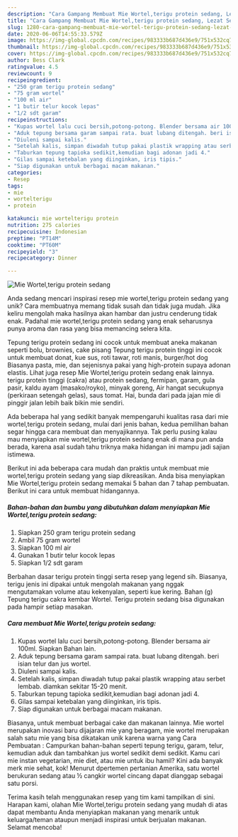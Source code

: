 ```yaml
---
description: "Cara Gampang Membuat Mie Wortel,terigu protein sedang, Lezat Sekali"
title: "Cara Gampang Membuat Mie Wortel,terigu protein sedang, Lezat Sekali"
slug: 1280-cara-gampang-membuat-mie-wortel-terigu-protein-sedang-lezat-sekali
date: 2020-06-06T14:55:33.579Z
image: https://img-global.cpcdn.com/recipes/983333b687d436e9/751x532cq70/mie-wortelterigu-protein-sedang-foto-resep-utama.jpg
thumbnail: https://img-global.cpcdn.com/recipes/983333b687d436e9/751x532cq70/mie-wortelterigu-protein-sedang-foto-resep-utama.jpg
cover: https://img-global.cpcdn.com/recipes/983333b687d436e9/751x532cq70/mie-wortelterigu-protein-sedang-foto-resep-utama.jpg
author: Bess Clark
ratingvalue: 4.5
reviewcount: 9
recipeingredient:
- "250 gram terigu protein sedang"
- "75 gram wortel"
- "100 ml air"
- "1 butir telur kocok lepas"
- "1/2 sdt garam"
recipeinstructions:
- "Kupas wortel lalu cuci bersih,potong-potong. Blender bersama air 100ml. Siapkan Bahan lain."
- "Aduk tepung bersama garam sampai rata. buat lubang ditengah. beri isian telur dan jus wortel."
- "Diuleni sampai kalis."
- "Setelah kalis, simpan diwadah tutup pakai plastik wrapping atau serbet lembab. diamkan sekitar 15-20 menit."
- "Taburkan tepung tapioka sedikit,kemudian bagi adonan jadi 4."
- "Gilas sampai ketebalan yang diinginkan, iris tipis."
- "Siap digunakan untuk berbagai macam makanan."
categories:
- Resep
tags:
- mie
- wortelterigu
- protein

katakunci: mie wortelterigu protein 
nutrition: 275 calories
recipecuisine: Indonesian
preptime: "PT14M"
cooktime: "PT60M"
recipeyield: "3"
recipecategory: Dinner

---
```



![Mie Wortel,terigu protein sedang](https://img-global.cpcdn.com/recipes/983333b687d436e9/751x532cq70/mie-wortelterigu-protein-sedang-foto-resep-utama.jpg)

Anda sedang mencari inspirasi resep mie wortel,terigu protein sedang yang unik? Cara membuatnya memang tidak susah dan tidak juga mudah. Jika keliru mengolah maka hasilnya akan hambar dan justru cenderung tidak enak. Padahal mie wortel,terigu protein sedang yang enak seharusnya punya aroma dan rasa yang bisa memancing selera kita.

Tepung terigu protein sedang ini cocok untuk membuat aneka makanan seperti bolu, brownies, cake pisang Tepung terigu protein tinggi ini cocok untuk membuat donat, kue sus, roti tawar, roti manis, burger/hot dog Biasanya pasta, mie, dan sejenisnya pakai yang high-protein supaya adonan elastis. Lihat juga resep Mie Wortel,terigu protein sedang enak lainnya. terigu protein tinggi (cakra) atau protein sedang, fermipan, garam, gula pasir, kaldu ayam (masako/royko), minyak goreng, Air hangat secukupnya (perkiraan setengah gelas), saus tomat. Hai, bunda dari pada jajan mie di pinggir jalan lebih baik bikin mie sendiri.

Ada beberapa hal yang sedikit banyak mempengaruhi kualitas rasa dari mie wortel,terigu protein sedang, mulai dari jenis bahan, kedua pemilihan bahan segar hingga cara membuat dan menyajikannya. Tak perlu pusing kalau mau menyiapkan mie wortel,terigu protein sedang enak di mana pun anda berada, karena asal sudah tahu triknya maka hidangan ini mampu jadi sajian istimewa.


Berikut ini ada beberapa cara mudah dan praktis untuk membuat mie wortel,terigu protein sedang yang siap dikreasikan. Anda bisa menyiapkan Mie Wortel,terigu protein sedang memakai 5 bahan dan 7 tahap pembuatan. Berikut ini cara untuk membuat hidangannya.

<!--inarticleads1-->

##### Bahan-bahan dan bumbu yang dibutuhkan dalam menyiapkan Mie Wortel,terigu protein sedang:

1. Siapkan 250 gram terigu protein sedang
1. Ambil 75 gram wortel
1. Siapkan 100 ml air
1. Gunakan 1 butir telur kocok lepas
1. Siapkan 1/2 sdt garam


Berbahan dasar terigu protein tinggi serta resep yang legend sih. Biasanya, terigu jenis ini dipakai untuk mengolah makanan yang nggak mengutamakan volume atau kekenyalan, seperti kue kering. Bahan (g) Tepung terigu cakra kembar Wortel. Terigu protein sedang bisa digunakan pada hampir setiap masakan. 

<!--inarticleads2-->

##### Cara membuat Mie Wortel,terigu protein sedang:

1. Kupas wortel lalu cuci bersih,potong-potong. Blender bersama air 100ml. Siapkan Bahan lain.
1. Aduk tepung bersama garam sampai rata. buat lubang ditengah. beri isian telur dan jus wortel.
1. Diuleni sampai kalis.
1. Setelah kalis, simpan diwadah tutup pakai plastik wrapping atau serbet lembab. diamkan sekitar 15-20 menit.
1. Taburkan tepung tapioka sedikit,kemudian bagi adonan jadi 4.
1. Gilas sampai ketebalan yang diinginkan, iris tipis.
1. Siap digunakan untuk berbagai macam makanan.


Biasanya, untuk membuat berbagai cake dan makanan lainnya. Mie wortel merupakan inovasi baru dijajaran mie yang beragam, mie wortel merupakan salah satu mie yang bisa dikatakan unik karena warna yang Cara Pembuatan : Campurkan bahan-bahan seperti tepung terigu, garam, telur, kemudian aduk dan tambahkan jus wortel sedikit demi sedikit. Kamu cari mie instan vegetarian, mie diet, atau mie untuk ibu hamil? Kini ada banyak merk mie sehat, kok! Menurut dpertemen pertanian Amerika, satu wortel berukuran sedang atau ½ cangkir wortel cincang dapat dianggap sebagai satu porsi. 

Terima kasih telah menggunakan resep yang tim kami tampilkan di sini. Harapan kami, olahan Mie Wortel,terigu protein sedang yang mudah di atas dapat membantu Anda menyiapkan makanan yang menarik untuk keluarga/teman ataupun menjadi inspirasi untuk berjualan makanan. Selamat mencoba!
